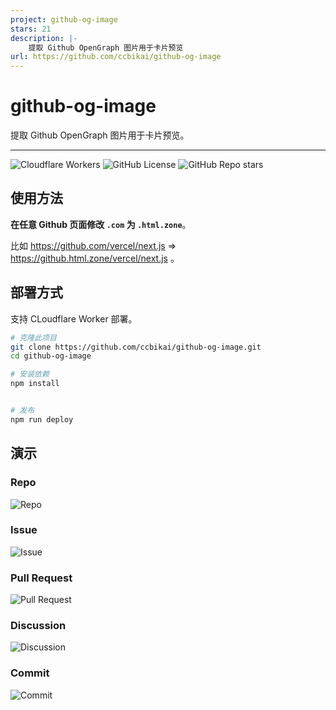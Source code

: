 ```yaml
---
project: github-og-image
stars: 21
description: |-
    提取 Github OpenGraph 图片用于卡片预览
url: https://github.com/ccbikai/github-og-image
---
```


# github-og-image

提取 Github OpenGraph 图片用于卡片预览。

---

![Cloudflare Workers](https://img.shields.io/badge/Cloudflare-F69652?style=flat&logo=cloudflare&logoColor=white)
![GitHub License](https://img.shields.io/github/license/ccbikai/github-og-image)
![GitHub Repo stars](https://img.shields.io/github/stars/ccbikai/github-og-image)

## 使用方法

**在任意 Github 页面修改 `.com` 为 `.html.zone`**。

比如 <https://github.com/vercel/next.js> => <https://github.html.zone/vercel/next.js> 。

## 部署方式

支持 CLoudflare Worker 部署。

```sh
# 克隆此项目
git clone https://github.com/ccbikai/github-og-image.git
cd github-og-image

# 安装依赖
npm install


# 发布
npm run deploy
```

## 演示

### Repo

![Repo](https://github.html.zone/ccbikai/github-og-image)

### Issue

![Issue](https://github.html.zone/vuejs/core/issues/9862)

### Pull Request

![Pull Request](https://github.html.zone/lobehub/lobe-chat/pull/529)

### Discussion

![Discussion](https://github.html.zone/lobehub/lobe-chat/discussions/551)

### Commit

![Commit](https://github.html.zone/vercel/next.js/commit/a65fb162989fd00ca21534947538b8dbb6bf7f86)

